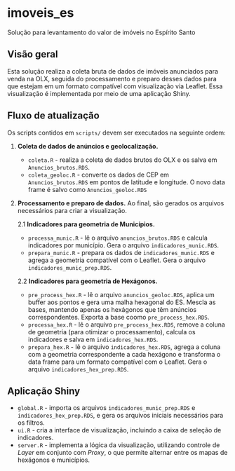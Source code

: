 # imoveis_es
Solução para levantamento do valor de imóveis no Espírito Santo
## Visão geral
Esta solução realiza a coleta bruta de dados de imóveis anunciados para venda na OLX, seguida do processamento e preparo desses dados para que estejam em um formato compatível com visualização via Leaflet. Essa visualização é implementada por meio de uma aplicação Shiny.

## Fluxo de atualização
Os scripts contidos em `scripts/` devem ser executados na seguinte ordem:
1. **Coleta de dados de anúncios e geolocalização.**
    - `coleta.R` - realiza a coleta de dados brutos do OLX e os salva em `Anuncios_brutos.RDS`.
    - `coleta_geoloc.R` - converte os dados de CEP em `Anuncios_brutos.RDS` em pontos de latitude e longitude. O novo data frame é salvo como `Anuncios_geoloc.RDS`
2. **Processamento e preparo de dados.**
Ao final, são gerados os arquivos necessários para criar a visualização.

    2.1 **Indicadores para geometria de Municípios.**
   - `processa_munic.R` - lê o arquivo `anuncios_brutos.RDS` e calcula indicadores por município. Gera o arquivo `indicadores_munic.RDS`.
   - `prepara_munic.R` - prepara os dados de `indicadores_munic.RDS` e agrega a geometria compatível com o Leaflet. Gera o arquivo `indicadores_munic_prep.RDS`.
   
    2.2 **Indicadores para geometria de Hexágonos.**
     - `pre_process_hex.R` - lê o arquivo `anuncios_geoloc.RDS`, aplica um buffer aos pontos e gera uma malha hexagonal do ES. Mescla as bases, mantendo apenas os hexágonos que têm anúncios correspondentes. Exporta a base coomo `pre_process_hex.RDS`.
     - `processa_hex.R` - lê o arquivo `pre_process_hex.RDS`, remove a coluna de geometria (para otimizar o processamento), calcula os indicadores e salva em `indicadores_hex.RDS`. 
     - `prepara_hex.R` - lê o arquivo `indicadores_hex.RDS`, agrega a coluna com a geometria correspondente a cada hexágono e transforma o data frame para um formato compatível com o Leaflet. Gera o arquivo `indicadores_hex_prep.RDS`.

## Aplicação Shiny
- `global.R` - importa os arquivos `indicadores_munic_prep.RDS` e `indicadores_hex_prep.RDS`, e gera os arquivos iniciais necessários para os filtros.
- `ui.R` - cria a interface de visualização, incluindo a caixa de seleção de indicadores.
- `server.R` - implementa a lógica da visualização, utilizando controle de *Layer* em conjunto com *Proxy*, o que permite alternar entre os mapas de hexágonos e municípios.
